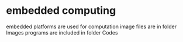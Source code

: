 # embedded computing
embedded platforms are used for computation
image files are in folder Images
programs are included in folder Codes

